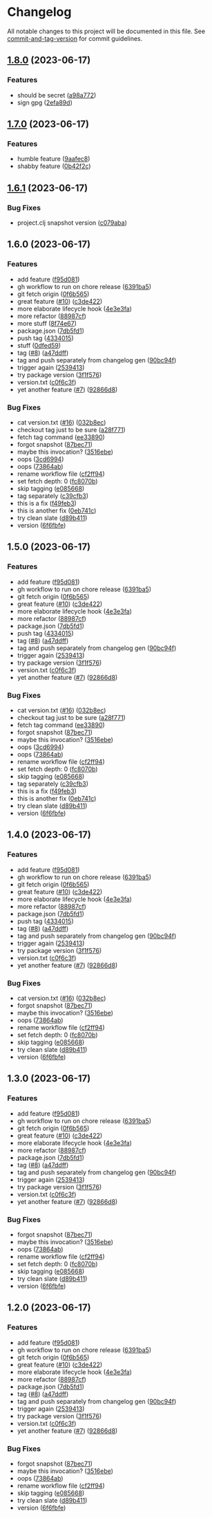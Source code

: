 # Changelog

All notable changes to this project will be documented in this file. See [commit-and-tag-version](https://github.com/absolute-version/commit-and-tag-version) for commit guidelines.

## [1.8.0](https://github.com/iku000888/actions-sandbox/compare/v1.7.0...v1.8.0) (2023-06-17)


### Features

* should be secret ([a98a772](https://github.com/iku000888/actions-sandbox/commit/a98a772f8f6d8703e735755847f7f1f4a7adbbdb))
* sign gpg ([2efa89d](https://github.com/iku000888/actions-sandbox/commit/2efa89de51675c9fb3d63afc65597737ba29cf6f))

## [1.7.0](https://github.com/iku000888/actions-sandbox/compare/v1.6.1...v1.7.0) (2023-06-17)


### Features

* humble feature ([9aafec8](https://github.com/iku000888/actions-sandbox/commit/9aafec8e8981a392a708fb54ce930d1b17f83dbd))
* shabby feature ([0b42f2c](https://github.com/iku000888/actions-sandbox/commit/0b42f2cc8e2edc500b39e3ec7ada6f8ca1179a56))

## [1.6.1](https://github.com/iku000888/actions-sandbox/compare/v1.6.0...v1.6.1) (2023-06-17)


### Bug Fixes

* project.clj snapshot version ([c079aba](https://github.com/iku000888/actions-sandbox/commit/c079aba15dd091d2092e88f40d4d372af33bef11))

## 1.6.0 (2023-06-17)


### Features

* add feature ([f95d081](https://github.com/iku000888/actions-sandbox/commit/f95d0812dea5b64dc13216d1324779c744adb74f))
* gh workflow to run on chore release ([6391ba5](https://github.com/iku000888/actions-sandbox/commit/6391ba5b12d779b1fd4f5714368b3183d6e31ca5))
* git fetch origin ([0f6b565](https://github.com/iku000888/actions-sandbox/commit/0f6b5658116a2580b8ba0428e8f999184bee07ac))
* great feature ([#10](https://github.com/iku000888/actions-sandbox/issues/10)) ([c3de422](https://github.com/iku000888/actions-sandbox/commit/c3de42248b59b486f7b645a3ca4a97e8adfe3589))
* more elaborate lifecycle hook ([4e3e3fa](https://github.com/iku000888/actions-sandbox/commit/4e3e3faa08e0f1b6069acbe975af2474d5bb9fe7))
* more refactor ([88987cf](https://github.com/iku000888/actions-sandbox/commit/88987cf6b023bbd000af00f9105a3788a8e8b2ba))
* more stuff ([8f74e67](https://github.com/iku000888/actions-sandbox/commit/8f74e6702b0e26993bf05949e3b10f0cc9ab0087))
* package.json ([7db5fd1](https://github.com/iku000888/actions-sandbox/commit/7db5fd180c0f1ae2a58dfb0f818372582656b2e3))
* push tag ([4334015](https://github.com/iku000888/actions-sandbox/commit/4334015877a74a9a0f20e4683585461688090fa5))
* stuff ([0dfed59](https://github.com/iku000888/actions-sandbox/commit/0dfed59106ec633a9446e9b5460f4b2b8562f16b))
* tag ([#8](https://github.com/iku000888/actions-sandbox/issues/8)) ([a47ddff](https://github.com/iku000888/actions-sandbox/commit/a47ddff77c91dd851f3337e94fdf4c9340f2944a))
* tag and push separately from changelog gen ([90bc94f](https://github.com/iku000888/actions-sandbox/commit/90bc94fa145838de941080deddac4bb25b6a3c5f))
* trigger again ([2539413](https://github.com/iku000888/actions-sandbox/commit/2539413113f0ba434b8418639c012b12144d4f89))
* try package version ([3f1f576](https://github.com/iku000888/actions-sandbox/commit/3f1f57600dd5dad7c0fd40efa8f5088241cb64c0))
* version.txt ([c0f6c3f](https://github.com/iku000888/actions-sandbox/commit/c0f6c3f30ae15f6091b556d1bc96a8a93d602408))
* yet another feature ([#7](https://github.com/iku000888/actions-sandbox/issues/7)) ([92866d8](https://github.com/iku000888/actions-sandbox/commit/92866d8f9e3de8c790e9343b03c8c925c6787f1d))


### Bug Fixes

* cat version.txt ([#16](https://github.com/iku000888/actions-sandbox/issues/16)) ([032b8ec](https://github.com/iku000888/actions-sandbox/commit/032b8ec8d4b84ecd2e05256b49395c2204bef69a))
* checkout tag just to be sure ([a28f771](https://github.com/iku000888/actions-sandbox/commit/a28f771a7357f89cebf010054e5c028012355457))
* fetch tag command ([ee33890](https://github.com/iku000888/actions-sandbox/commit/ee33890458038e293af43d28de69ad6f9e6b04d2))
* forgot snapshot ([87bec71](https://github.com/iku000888/actions-sandbox/commit/87bec7141f7e51ebf7b4c3d11930a6c53e73dfb7))
* maybe this invocation? ([3516ebe](https://github.com/iku000888/actions-sandbox/commit/3516ebe03d42e28061cff2786f89b42527929713))
* oops ([3cd6994](https://github.com/iku000888/actions-sandbox/commit/3cd699479f5c30d36ab753020637ca1e3baf08ca))
* oops ([73864ab](https://github.com/iku000888/actions-sandbox/commit/73864ab46c638b8d2841cac3dfb60fc5c5bfd11a))
* rename workflow file ([cf2ff94](https://github.com/iku000888/actions-sandbox/commit/cf2ff94d33577fc309c423516b60741a229dac71))
* set fetch depth: 0 ([fc8070b](https://github.com/iku000888/actions-sandbox/commit/fc8070baee24b77d55bb295a8d3649c7628a95a8))
* skip tagging ([e085668](https://github.com/iku000888/actions-sandbox/commit/e08566882563aff6275f6b1db67f43aa601ae337))
* tag separately ([c39cfb3](https://github.com/iku000888/actions-sandbox/commit/c39cfb3b76ec47fc0524b3d64b405c37770f3408))
* this is a fix ([f49feb3](https://github.com/iku000888/actions-sandbox/commit/f49feb39b10c19d757267fbd20a18a5204150e22))
* this is another fix ([0eb741c](https://github.com/iku000888/actions-sandbox/commit/0eb741c40f6357b350f04eb74c36b0e765a535f6))
* try clean slate ([d89b411](https://github.com/iku000888/actions-sandbox/commit/d89b411819f9f91f0577ce87fd1de097556a3026))
* version ([6f6fbfe](https://github.com/iku000888/actions-sandbox/commit/6f6fbfe2566169d01bd49527b6e9210664d7ebe4))

## 1.5.0 (2023-06-17)


### Features

* add feature ([f95d081](https://github.com/iku000888/actions-sandbox/commit/f95d0812dea5b64dc13216d1324779c744adb74f))
* gh workflow to run on chore release ([6391ba5](https://github.com/iku000888/actions-sandbox/commit/6391ba5b12d779b1fd4f5714368b3183d6e31ca5))
* git fetch origin ([0f6b565](https://github.com/iku000888/actions-sandbox/commit/0f6b5658116a2580b8ba0428e8f999184bee07ac))
* great feature ([#10](https://github.com/iku000888/actions-sandbox/issues/10)) ([c3de422](https://github.com/iku000888/actions-sandbox/commit/c3de42248b59b486f7b645a3ca4a97e8adfe3589))
* more elaborate lifecycle hook ([4e3e3fa](https://github.com/iku000888/actions-sandbox/commit/4e3e3faa08e0f1b6069acbe975af2474d5bb9fe7))
* more refactor ([88987cf](https://github.com/iku000888/actions-sandbox/commit/88987cf6b023bbd000af00f9105a3788a8e8b2ba))
* package.json ([7db5fd1](https://github.com/iku000888/actions-sandbox/commit/7db5fd180c0f1ae2a58dfb0f818372582656b2e3))
* push tag ([4334015](https://github.com/iku000888/actions-sandbox/commit/4334015877a74a9a0f20e4683585461688090fa5))
* tag ([#8](https://github.com/iku000888/actions-sandbox/issues/8)) ([a47ddff](https://github.com/iku000888/actions-sandbox/commit/a47ddff77c91dd851f3337e94fdf4c9340f2944a))
* tag and push separately from changelog gen ([90bc94f](https://github.com/iku000888/actions-sandbox/commit/90bc94fa145838de941080deddac4bb25b6a3c5f))
* trigger again ([2539413](https://github.com/iku000888/actions-sandbox/commit/2539413113f0ba434b8418639c012b12144d4f89))
* try package version ([3f1f576](https://github.com/iku000888/actions-sandbox/commit/3f1f57600dd5dad7c0fd40efa8f5088241cb64c0))
* version.txt ([c0f6c3f](https://github.com/iku000888/actions-sandbox/commit/c0f6c3f30ae15f6091b556d1bc96a8a93d602408))
* yet another feature ([#7](https://github.com/iku000888/actions-sandbox/issues/7)) ([92866d8](https://github.com/iku000888/actions-sandbox/commit/92866d8f9e3de8c790e9343b03c8c925c6787f1d))


### Bug Fixes

* cat version.txt ([#16](https://github.com/iku000888/actions-sandbox/issues/16)) ([032b8ec](https://github.com/iku000888/actions-sandbox/commit/032b8ec8d4b84ecd2e05256b49395c2204bef69a))
* checkout tag just to be sure ([a28f771](https://github.com/iku000888/actions-sandbox/commit/a28f771a7357f89cebf010054e5c028012355457))
* fetch tag command ([ee33890](https://github.com/iku000888/actions-sandbox/commit/ee33890458038e293af43d28de69ad6f9e6b04d2))
* forgot snapshot ([87bec71](https://github.com/iku000888/actions-sandbox/commit/87bec7141f7e51ebf7b4c3d11930a6c53e73dfb7))
* maybe this invocation? ([3516ebe](https://github.com/iku000888/actions-sandbox/commit/3516ebe03d42e28061cff2786f89b42527929713))
* oops ([3cd6994](https://github.com/iku000888/actions-sandbox/commit/3cd699479f5c30d36ab753020637ca1e3baf08ca))
* oops ([73864ab](https://github.com/iku000888/actions-sandbox/commit/73864ab46c638b8d2841cac3dfb60fc5c5bfd11a))
* rename workflow file ([cf2ff94](https://github.com/iku000888/actions-sandbox/commit/cf2ff94d33577fc309c423516b60741a229dac71))
* set fetch depth: 0 ([fc8070b](https://github.com/iku000888/actions-sandbox/commit/fc8070baee24b77d55bb295a8d3649c7628a95a8))
* skip tagging ([e085668](https://github.com/iku000888/actions-sandbox/commit/e08566882563aff6275f6b1db67f43aa601ae337))
* tag separately ([c39cfb3](https://github.com/iku000888/actions-sandbox/commit/c39cfb3b76ec47fc0524b3d64b405c37770f3408))
* this is a fix ([f49feb3](https://github.com/iku000888/actions-sandbox/commit/f49feb39b10c19d757267fbd20a18a5204150e22))
* this is another fix ([0eb741c](https://github.com/iku000888/actions-sandbox/commit/0eb741c40f6357b350f04eb74c36b0e765a535f6))
* try clean slate ([d89b411](https://github.com/iku000888/actions-sandbox/commit/d89b411819f9f91f0577ce87fd1de097556a3026))
* version ([6f6fbfe](https://github.com/iku000888/actions-sandbox/commit/6f6fbfe2566169d01bd49527b6e9210664d7ebe4))

## 1.4.0 (2023-06-17)


### Features

* add feature ([f95d081](https://github.com/iku000888/actions-sandbox/commit/f95d0812dea5b64dc13216d1324779c744adb74f))
* gh workflow to run on chore release ([6391ba5](https://github.com/iku000888/actions-sandbox/commit/6391ba5b12d779b1fd4f5714368b3183d6e31ca5))
* git fetch origin ([0f6b565](https://github.com/iku000888/actions-sandbox/commit/0f6b5658116a2580b8ba0428e8f999184bee07ac))
* great feature ([#10](https://github.com/iku000888/actions-sandbox/issues/10)) ([c3de422](https://github.com/iku000888/actions-sandbox/commit/c3de42248b59b486f7b645a3ca4a97e8adfe3589))
* more elaborate lifecycle hook ([4e3e3fa](https://github.com/iku000888/actions-sandbox/commit/4e3e3faa08e0f1b6069acbe975af2474d5bb9fe7))
* more refactor ([88987cf](https://github.com/iku000888/actions-sandbox/commit/88987cf6b023bbd000af00f9105a3788a8e8b2ba))
* package.json ([7db5fd1](https://github.com/iku000888/actions-sandbox/commit/7db5fd180c0f1ae2a58dfb0f818372582656b2e3))
* push tag ([4334015](https://github.com/iku000888/actions-sandbox/commit/4334015877a74a9a0f20e4683585461688090fa5))
* tag ([#8](https://github.com/iku000888/actions-sandbox/issues/8)) ([a47ddff](https://github.com/iku000888/actions-sandbox/commit/a47ddff77c91dd851f3337e94fdf4c9340f2944a))
* tag and push separately from changelog gen ([90bc94f](https://github.com/iku000888/actions-sandbox/commit/90bc94fa145838de941080deddac4bb25b6a3c5f))
* trigger again ([2539413](https://github.com/iku000888/actions-sandbox/commit/2539413113f0ba434b8418639c012b12144d4f89))
* try package version ([3f1f576](https://github.com/iku000888/actions-sandbox/commit/3f1f57600dd5dad7c0fd40efa8f5088241cb64c0))
* version.txt ([c0f6c3f](https://github.com/iku000888/actions-sandbox/commit/c0f6c3f30ae15f6091b556d1bc96a8a93d602408))
* yet another feature ([#7](https://github.com/iku000888/actions-sandbox/issues/7)) ([92866d8](https://github.com/iku000888/actions-sandbox/commit/92866d8f9e3de8c790e9343b03c8c925c6787f1d))


### Bug Fixes

* cat version.txt ([#16](https://github.com/iku000888/actions-sandbox/issues/16)) ([032b8ec](https://github.com/iku000888/actions-sandbox/commit/032b8ec8d4b84ecd2e05256b49395c2204bef69a))
* forgot snapshot ([87bec71](https://github.com/iku000888/actions-sandbox/commit/87bec7141f7e51ebf7b4c3d11930a6c53e73dfb7))
* maybe this invocation? ([3516ebe](https://github.com/iku000888/actions-sandbox/commit/3516ebe03d42e28061cff2786f89b42527929713))
* oops ([73864ab](https://github.com/iku000888/actions-sandbox/commit/73864ab46c638b8d2841cac3dfb60fc5c5bfd11a))
* rename workflow file ([cf2ff94](https://github.com/iku000888/actions-sandbox/commit/cf2ff94d33577fc309c423516b60741a229dac71))
* set fetch depth: 0 ([fc8070b](https://github.com/iku000888/actions-sandbox/commit/fc8070baee24b77d55bb295a8d3649c7628a95a8))
* skip tagging ([e085668](https://github.com/iku000888/actions-sandbox/commit/e08566882563aff6275f6b1db67f43aa601ae337))
* try clean slate ([d89b411](https://github.com/iku000888/actions-sandbox/commit/d89b411819f9f91f0577ce87fd1de097556a3026))
* version ([6f6fbfe](https://github.com/iku000888/actions-sandbox/commit/6f6fbfe2566169d01bd49527b6e9210664d7ebe4))

## 1.3.0 (2023-06-17)


### Features

* add feature ([f95d081](https://github.com/iku000888/actions-sandbox/commit/f95d0812dea5b64dc13216d1324779c744adb74f))
* gh workflow to run on chore release ([6391ba5](https://github.com/iku000888/actions-sandbox/commit/6391ba5b12d779b1fd4f5714368b3183d6e31ca5))
* git fetch origin ([0f6b565](https://github.com/iku000888/actions-sandbox/commit/0f6b5658116a2580b8ba0428e8f999184bee07ac))
* great feature ([#10](https://github.com/iku000888/actions-sandbox/issues/10)) ([c3de422](https://github.com/iku000888/actions-sandbox/commit/c3de42248b59b486f7b645a3ca4a97e8adfe3589))
* more elaborate lifecycle hook ([4e3e3fa](https://github.com/iku000888/actions-sandbox/commit/4e3e3faa08e0f1b6069acbe975af2474d5bb9fe7))
* more refactor ([88987cf](https://github.com/iku000888/actions-sandbox/commit/88987cf6b023bbd000af00f9105a3788a8e8b2ba))
* package.json ([7db5fd1](https://github.com/iku000888/actions-sandbox/commit/7db5fd180c0f1ae2a58dfb0f818372582656b2e3))
* tag ([#8](https://github.com/iku000888/actions-sandbox/issues/8)) ([a47ddff](https://github.com/iku000888/actions-sandbox/commit/a47ddff77c91dd851f3337e94fdf4c9340f2944a))
* tag and push separately from changelog gen ([90bc94f](https://github.com/iku000888/actions-sandbox/commit/90bc94fa145838de941080deddac4bb25b6a3c5f))
* trigger again ([2539413](https://github.com/iku000888/actions-sandbox/commit/2539413113f0ba434b8418639c012b12144d4f89))
* try package version ([3f1f576](https://github.com/iku000888/actions-sandbox/commit/3f1f57600dd5dad7c0fd40efa8f5088241cb64c0))
* version.txt ([c0f6c3f](https://github.com/iku000888/actions-sandbox/commit/c0f6c3f30ae15f6091b556d1bc96a8a93d602408))
* yet another feature ([#7](https://github.com/iku000888/actions-sandbox/issues/7)) ([92866d8](https://github.com/iku000888/actions-sandbox/commit/92866d8f9e3de8c790e9343b03c8c925c6787f1d))


### Bug Fixes

* forgot snapshot ([87bec71](https://github.com/iku000888/actions-sandbox/commit/87bec7141f7e51ebf7b4c3d11930a6c53e73dfb7))
* maybe this invocation? ([3516ebe](https://github.com/iku000888/actions-sandbox/commit/3516ebe03d42e28061cff2786f89b42527929713))
* oops ([73864ab](https://github.com/iku000888/actions-sandbox/commit/73864ab46c638b8d2841cac3dfb60fc5c5bfd11a))
* rename workflow file ([cf2ff94](https://github.com/iku000888/actions-sandbox/commit/cf2ff94d33577fc309c423516b60741a229dac71))
* set fetch depth: 0 ([fc8070b](https://github.com/iku000888/actions-sandbox/commit/fc8070baee24b77d55bb295a8d3649c7628a95a8))
* skip tagging ([e085668](https://github.com/iku000888/actions-sandbox/commit/e08566882563aff6275f6b1db67f43aa601ae337))
* try clean slate ([d89b411](https://github.com/iku000888/actions-sandbox/commit/d89b411819f9f91f0577ce87fd1de097556a3026))
* version ([6f6fbfe](https://github.com/iku000888/actions-sandbox/commit/6f6fbfe2566169d01bd49527b6e9210664d7ebe4))

## 1.2.0 (2023-06-17)


### Features

* add feature ([f95d081](https://github.com/iku000888/actions-sandbox/commit/f95d0812dea5b64dc13216d1324779c744adb74f))
* gh workflow to run on chore release ([6391ba5](https://github.com/iku000888/actions-sandbox/commit/6391ba5b12d779b1fd4f5714368b3183d6e31ca5))
* git fetch origin ([0f6b565](https://github.com/iku000888/actions-sandbox/commit/0f6b5658116a2580b8ba0428e8f999184bee07ac))
* great feature ([#10](https://github.com/iku000888/actions-sandbox/issues/10)) ([c3de422](https://github.com/iku000888/actions-sandbox/commit/c3de42248b59b486f7b645a3ca4a97e8adfe3589))
* more elaborate lifecycle hook ([4e3e3fa](https://github.com/iku000888/actions-sandbox/commit/4e3e3faa08e0f1b6069acbe975af2474d5bb9fe7))
* more refactor ([88987cf](https://github.com/iku000888/actions-sandbox/commit/88987cf6b023bbd000af00f9105a3788a8e8b2ba))
* package.json ([7db5fd1](https://github.com/iku000888/actions-sandbox/commit/7db5fd180c0f1ae2a58dfb0f818372582656b2e3))
* tag ([#8](https://github.com/iku000888/actions-sandbox/issues/8)) ([a47ddff](https://github.com/iku000888/actions-sandbox/commit/a47ddff77c91dd851f3337e94fdf4c9340f2944a))
* tag and push separately from changelog gen ([90bc94f](https://github.com/iku000888/actions-sandbox/commit/90bc94fa145838de941080deddac4bb25b6a3c5f))
* trigger again ([2539413](https://github.com/iku000888/actions-sandbox/commit/2539413113f0ba434b8418639c012b12144d4f89))
* try package version ([3f1f576](https://github.com/iku000888/actions-sandbox/commit/3f1f57600dd5dad7c0fd40efa8f5088241cb64c0))
* version.txt ([c0f6c3f](https://github.com/iku000888/actions-sandbox/commit/c0f6c3f30ae15f6091b556d1bc96a8a93d602408))
* yet another feature ([#7](https://github.com/iku000888/actions-sandbox/issues/7)) ([92866d8](https://github.com/iku000888/actions-sandbox/commit/92866d8f9e3de8c790e9343b03c8c925c6787f1d))


### Bug Fixes

* forgot snapshot ([87bec71](https://github.com/iku000888/actions-sandbox/commit/87bec7141f7e51ebf7b4c3d11930a6c53e73dfb7))
* maybe this invocation? ([3516ebe](https://github.com/iku000888/actions-sandbox/commit/3516ebe03d42e28061cff2786f89b42527929713))
* oops ([73864ab](https://github.com/iku000888/actions-sandbox/commit/73864ab46c638b8d2841cac3dfb60fc5c5bfd11a))
* rename workflow file ([cf2ff94](https://github.com/iku000888/actions-sandbox/commit/cf2ff94d33577fc309c423516b60741a229dac71))
* skip tagging ([e085668](https://github.com/iku000888/actions-sandbox/commit/e08566882563aff6275f6b1db67f43aa601ae337))
* try clean slate ([d89b411](https://github.com/iku000888/actions-sandbox/commit/d89b411819f9f91f0577ce87fd1de097556a3026))
* version ([6f6fbfe](https://github.com/iku000888/actions-sandbox/commit/6f6fbfe2566169d01bd49527b6e9210664d7ebe4))
